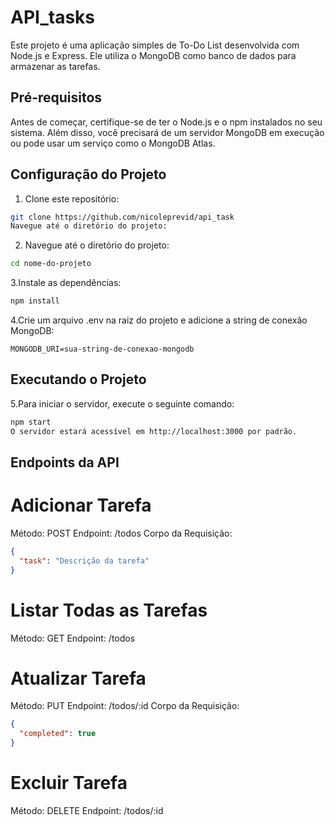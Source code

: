 # API_tasks
Este projeto é uma aplicação simples de To-Do List desenvolvida com Node.js e Express. Ele utiliza o MongoDB como banco de dados para armazenar as tarefas.

## Pré-requisitos

Antes de começar, certifique-se de ter o Node.js e o npm instalados no seu sistema. Além disso, você precisará de um servidor MongoDB em execução ou pode usar um serviço como o MongoDB Atlas.

## Configuração do Projeto

1. Clone este repositório:
```bash
git clone https://github.com/nicoleprevid/api_task
Navegue até o diretório do projeto:
```

2. Navegue até o diretório do projeto:
```bash
cd nome-do-projeto
```

3.Instale as dependências:
```bash
npm install
```

4.Crie um arquivo .env na raiz do projeto e adicione a string de conexão MongoDB:
```env
MONGODB_URI=sua-string-de-conexao-mongodb
 ```

## Executando o Projeto

5.Para iniciar o servidor, execute o seguinte comando:
```bash
npm start
O servidor estará acessível em http://localhost:3000 por padrão.
```

## Endpoints da API

# Adicionar Tarefa
Método: POST
Endpoint: /todos
Corpo da Requisição:
```json
{
  "task": "Descrição da tarefa"
}
```

# Listar Todas as Tarefas
Método: GET
Endpoint: /todos

# Atualizar Tarefa
Método: PUT
Endpoint: /todos/:id
Corpo da Requisição:
```json
{
  "completed": true
}
```
# Excluir Tarefa
Método: DELETE
Endpoint: /todos/:id
